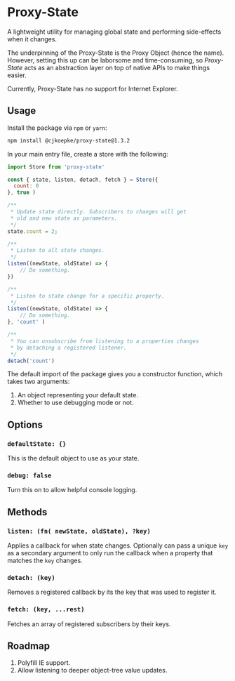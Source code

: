 # Proxy-State
 A lightweight utility for managing global state and performing side-effects when it changes.

The underpinning of the Proxy-State is the Proxy Object (hence the name). However, setting this up can be laborsome and time-consuming, so *Proxy-State* acts as an abstraction layer on top of native APIs to make things easier.

Currently, Proxy-State has no support for Internet Explorer.

## Usage

Install the package via `npm` or `yarn`:

```bash
npm install @cjkoepke/proxy-state@1.3.2
```

In your main entry file, create a store with the following:

```js
import Store from 'proxy-state'

const { state, listen, detach, fetch } = Store({
  count: 0
}, true )

/**
 * Update state directly. Subscribers to changes will get
 * old and new state as parameters.
 */
state.count = 2;

/**
 * Listen to all state changes.
 */
listen((newState, oldState) => {
    // Do something.
})

/**
 * Listen to state change for a specific property.
 */
listen((newState, oldState) => {
    // Do something.
}, 'count' )

/**
 * You can unsubscribe from listening to a properties changes
 * by detaching a registered listener.
 */
detach('count')
```

The default import of the package gives you a constructor function, which takes two arguments:
1. An object representing your default state.
2. Whether to use debugging mode or not.

## Options
### `defaultState: {}`
This is the default object to use as your state.

### `debug: false`
Turn this on to allow helpful console logging.

## Methods
### `listen: (fn( newState, oldState), ?key)`
Applies a callback for when state changes. Optionally can pass a unique `key` as a secondary argument to only run the callback when a property that matches the `key` changes.

### `detach: (key)`
Removes a registered callback by its the key that was used to register it.

### `fetch: (key, ...rest)`
Fetches an array of registered subscribers by their keys.

## Roadmap
1. Polyfill IE support.
2. Allow listening to deeper object-tree value updates.
